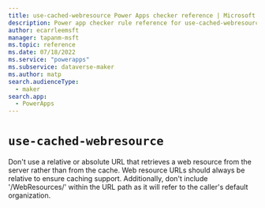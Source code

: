 ```yaml
---
title: use-cached-webresource Power Apps checker reference | Microsoft Docs
description: Power app checker rule reference for use-cached-webresource.
author: ecarrleemsft
manager: tapanm-msft
ms.topic: reference
ms.date: 07/18/2022
ms.service: "powerapps"
ms.subservice: dataverse-maker
ms.author: matp
search.audienceType: 
  - maker
search.app: 
  - PowerApps
---
```

# `use-cached-webresource`

Don't use a relative or absolute URL that retrieves a web resource from the server rather than from the cache. Web resource URLs should always be relative to ensure caching support. Additionally, don't include '/WebResources/' within the URL path as it will refer to the caller's default organization.
